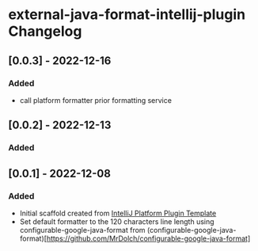 <!-- Keep a Changelog guide -> https://keepachangelog.com -->

# external-java-format-intellij-plugin Changelog

## [0.0.3] - 2022-12-16

### Added

- call platform formatter prior formatting service

## [0.0.2] - 2022-12-13

### Added

## [0.0.1] - 2022-12-08

### Added

- Initial scaffold created
  from [IntelliJ Platform Plugin Template](https://github.com/JetBrains/intellij-platform-plugin-template)
- Set default formatter to the 120 characters line length using configurable-google-java-format
  from (configurable-google-java-format)[https://github.com/MrDolch/configurable-google-java-format]